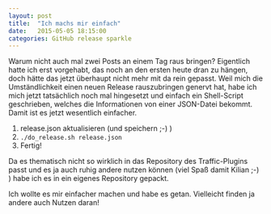 ```yaml
---
layout: post
title:  "Ich machs mir einfach"
date:   2015-05-05 18:15:00
categories: GitHub release sparkle
---
```

Warum nicht auch mal zwei Posts an einem Tag raus bringen?
Eigentlich hatte ich erst vorgehabt, das noch an den ersten heute dran zu hängen, doch hätte das jetzt überhaupt nicht mehr mit da rein gepasst.
Weil mich die Umständlichkeit einen neuen Release rauszubringen genervt hat, habe ich mich jetzt tatsächlich noch mal hingesetzt und einfach ein Shell-Script geschrieben, welches die Informationen von einer JSON-Datei bekommt.
Damit ist es jetzt wesentlich einfacher.
1. release.json aktualisieren (und speichern ;-) )
2. `./do_release.sh release.json`
3. Fertig!

Da es thematisch nicht so wirklich in das Repository des Traffic-Plugins passt und es ja auch ruhig andere nutzen können (viel Spaß damit Kilian ;-) ) habe ich es in ein eigenes Repository gepackt.

Ich wollte es mir einfacher machen und habe es getan.
Vielleicht finden ja andere auch Nutzen daran!
